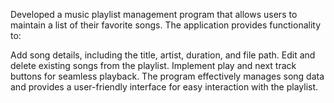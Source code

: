 Developed a music playlist management program that allows users to maintain a list of their favorite songs. The application provides functionality to:

Add song details, including the title, artist, duration, and file path.
Edit and delete existing songs from the playlist.
Implement play and next track buttons for seamless playback.
The program effectively manages song data and provides a user-friendly interface for easy interaction with the playlist.
